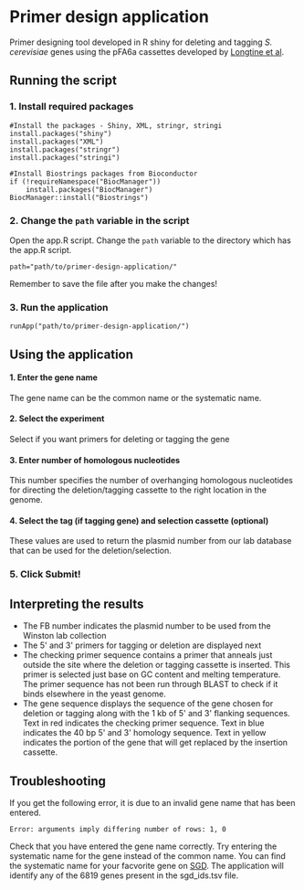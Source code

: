 # Primer design application
Primer designing tool developed in R shiny for deleting and tagging *S. cerevisiae* genes using the pFA6a cassettes developed by [Longtine et al](https://onlinelibrary.wiley.com/doi/abs/10.1002/%28SICI%291097-0061%28199807%2914%3A10%3C953%3A%3AAID-YEA293%3E3.0.CO%3B2-U).

## Running the script

### 1. Install required packages
```
#Install the packages - Shiny, XML, stringr, stringi
install.packages("shiny")
install.packages("XML")
install.packages("stringr")
install.packages("stringi")

#Install Biostrings packages from Bioconductor
if (!requireNamespace("BiocManager"))
    install.packages("BiocManager")
BiocManager::install("Biostrings")
```
### 2. Change the ```path``` variable in the script
Open the app.R script. Change the ```path``` variable to the directory which has the app.R script.
```
path="path/to/primer-design-application/"
```
Remember to save the file after you make the changes!

### 3. Run the application
```
runApp("path/to/primer-design-application/")
```

## Using the application
#### 1. Enter the gene name
The gene name can be the common name or the systematic name.
#### 2. Select the experiment
Select if you want primers for deleting or tagging the gene
#### 3. Enter number of homologous nucleotides
This number specifies the number of overhanging homologous nucleotides for directing the deletion/tagging cassette to the right location in the genome.
#### 4. Select the tag (if tagging gene) and selection cassette (optional)
These values are used to return the plasmid number from our lab database that can be used for the deletion/selection.
### 5. Click Submit!

## Interpreting the results

- The FB number indicates the plasmid number to be used from the Winston lab collection
- The 5' and 3' primers for tagging or deletion are displayed next
- The checking primer sequence contains a primer that anneals just outside the site where the deletion or tagging cassette is inserted. This primer is selected just base on GC content and melting temperature. The primer sequence has not been run through BLAST to check if it binds elsewhere in the yeast genome.
- The gene sequence displays the sequence of the gene chosen for deletion or tagging along with the 1 kb of 5' and 3' flanking sequences. Text in red indicates the checking primer sequence. Text in blue indicates the 40 bp 5' and 3' homology sequence. Text in yellow indicates the portion of the gene that will get replaced by the insertion cassette.

## Troubleshooting
If you get the following error, it is due to an invalid gene name that has been entered.
```
Error: arguments imply differing number of rows: 1, 0
```
Check that you have entered the gene name correctly. Try entering the systematic name for the gene instead of the common name. You can find the systematic name for your facvorite gene on [SGD](https://www.yeastgenome.org/). The application will identify any of the 6819 genes present in the sgd_ids.tsv file.
